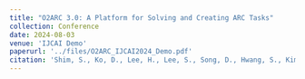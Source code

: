 ```yaml
---
title: "O2ARC 3.0: A Platform for Solving and Creating ARC Tasks"
collection: Conference
date: 2024-08-03
venue: 'IJCAI Demo'
paperurl: '../files/O2ARC_IJCAI2024_Demo.pdf'
citation: 'Shim, S., Ko, D., Lee, H., Lee, S., Song, D., Hwang, S., Kim, S. & Kim, S. (2024). O2ARC 3.0: A Platform for Solving and Creating ARC Tasks. IJCAI Demo.'
---
```

